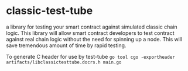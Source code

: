 # classic-test-tube
a library for testing your smart contract against simulated classic chain logic. This library will allow smart contract developers to test contract against real chain logic without the need for spinning up a node. This will save tremendous amount of time by rapid testing.

To generate C header for use by test-tube `go tool cgo -exportheader artifacts/libclassictesttube.docrs.h main.go`
